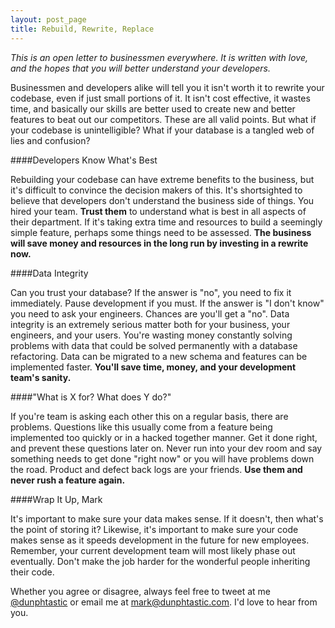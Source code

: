 ```yaml
---
layout: post_page
title: Rebuild, Rewrite, Replace
---
```


*This is an open letter to businessmen everywhere. It is written with love, and the hopes that you will better understand your developers.*

Businessmen and developers alike will tell you it isn't worth it to rewrite your codebase, even if just small portions of it.  It isn't cost effective, it wastes time, and basically our skills are better used to create new and better features to beat out our competitors.  These are all valid points.  But what if your codebase is unintelligible?  What if your database is a tangled web of lies and confusion?

####Developers Know What's Best


Rebuilding your codebase can have extreme benefits to the business, but it's difficult to convince the decision makers of this.  It's shortsighted to believe that developers don't understand the business side of things.  You hired your team. **Trust them** to understand what is best in all aspects of their department.  If it's taking extra time and resources to build a seemingly simple feature, perhaps some things need to be assessed. **The business will save money and resources in the long run by investing in a rewrite now.**


####Data Integrity


Can you trust your database?  If the answer is "no", you need to fix it immediately.  Pause development if you must. If the answer is "I don't know" you need to ask your engineers. Chances are you'll get a "no".  Data integrity is an extremely serious matter both for your business, your engineers, and your users.  You're wasting money constantly solving problems with data that could be solved permanently with a database refactoring. Data can be migrated to a new schema and features can be implemented faster. **You'll save time, money, and your development team's sanity.**


####"What is X for? What does Y do?"


If you're team is asking each other this on a regular basis, there are problems.  Questions like this usually come from a feature being implemented too quickly or in a hacked together manner.  Get it done right, and prevent these questions later on.  Never run into your dev room and say something needs to get done "right now" or you will have problems down the road. Product and defect back logs are your friends. **Use them and never rush a feature again.**


####Wrap It Up, Mark


It's important to make sure your data makes sense. If it doesn't, then what's the point of storing it?  Likewise, it's important to make sure your code makes sense as it speeds development in the future for new employees. Remember, your current development team will most likely phase out eventually.  Don't make the job harder for the wonderful people inheriting their code.

Whether you agree or disagree, always feel free to tweet at me [@dunphtastic](https://www.twitter.com/dunphtastic) or email me at [mark@dunphtastic.com](mailto:mark@dunphtastic.com). I'd love to hear from you.

 